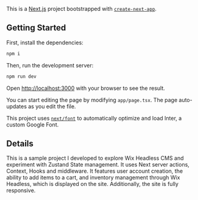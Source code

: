 This is a [Next.js](https://nextjs.org/) project bootstrapped with [`create-next-app`](https://github.com/vercel/next.js/tree/canary/packages/create-next-app).

## Getting Started

First, install the dependencies:

```bash
npm i
```

Then, run the development server:

```bash
npm run dev
```

Open [http://localhost:3000](http://localhost:3000) with your browser to see the result.

You can start editing the page by modifying `app/page.tsx`. The page auto-updates as you edit the file.

This project uses [`next/font`](https://nextjs.org/docs/basic-features/font-optimization) to automatically optimize and load Inter, a custom Google Font.

## Details

This is a sample project I developed to explore Wix Headless CMS and experiment with Zustand State management. It uses Next server actions, Context, Hooks and middleware.
It features user account creation, the ability to add items to a cart, and inventory management through Wix Headless, which is displayed on the site. Additionally, the site is fully responsive.
